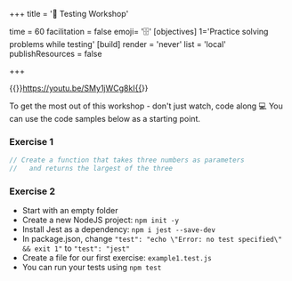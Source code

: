 +++
title = '📼 Testing Workshop'

time = 60
facilitation = false
emoji= '🗄️'
[objectives]
    1='Practice solving problems while testing'
[build]
  render = 'never'
  list = 'local'
  publishResources = false

+++

{{<youtube>}}https://youtu.be/SMy1jWCg8kI{{</youtube>}}

To get the most out of this workshop - don't just watch, code along 💻
You can use the code samples below as a starting point.

### Exercise 1

```js
// Create a function that takes three numbers as parameters 
//   and returns the largest of the three
```

### Exercise 2

- Start with an empty folder
- Create a new NodeJS project: `npm init -y`
- Install Jest as a dependency: `npm i jest --save-dev`
- In package.json, change `"test": "echo \"Error: no test specified\" && exit 1"` to `"test": "jest"`
- Create a file for our first exercise: `example1.test.js`
- You can run your tests using `npm test`
